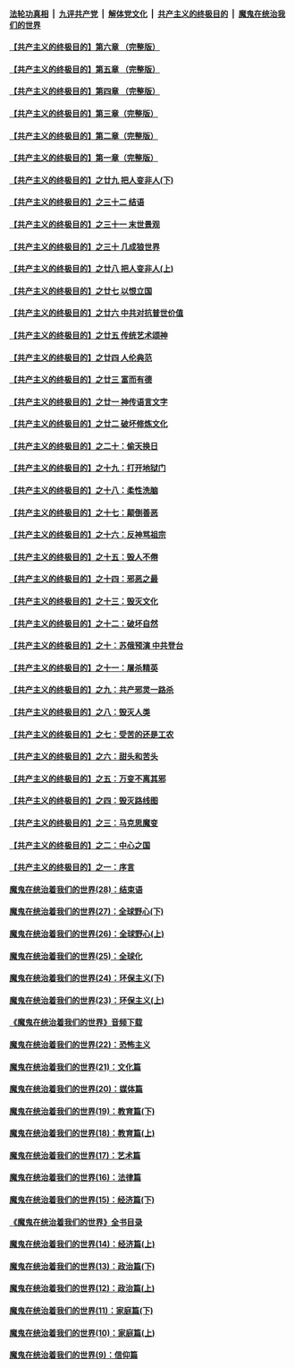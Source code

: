 ####  [法轮功真相](../../../../basic/blob/master/README.md?t=05120001) &nbsp;|&nbsp; [九评共产党](../../../../9ping.md/blob/master/README.md?t=05120001) &nbsp;|&nbsp; [解体党文化](../../../../jtdwh.md/blob/master/README.md?t=05120001)  &nbsp;|&nbsp; [共产主义的终极目的](../../../../gczydzjmd.md/blob/master/README.md?t=05120001) &nbsp;|&nbsp; [魔鬼在统治我们的世界](../../../../mgztzwmdsj.md/blob/master/README.md?t=05120001) 

#### [【共产主义的终极目的】第六章 （完整版）](../pages/nsc422/n11428913.md?t=05120001) 

#### [【共产主义的终极目的】第五章 （完整版）](../pages/nsc422/n11428912.md?t=05120001) 

#### [【共产主义的终极目的】第四章 （完整版）](../pages/nsc422/n11428907.md?t=05120001) 

#### [【共产主义的终极目的】第三章（完整版）](../pages/nsc422/n11428848.md?t=05120001) 

#### [【共产主义的终极目的】第二章（完整版）](../pages/nsc422/n11428831.md?t=05120001) 

#### [【共产主义的终极目的】第一章（完整版）](../pages/nsc422/n11417651.md?t=05120001) 

#### [【共产主义的终极目的】之廿九 把人变非人(下)](../pages/nsc422/n11344140.md?t=05120001) 

#### [【共产主义的终极目的】之三十二 结语](../pages/nsc422/n11360535.md?t=05120001) 

#### [【共产主义的终极目的】之三十一 末世景观](../pages/nsc422/n11351129.md?t=05120001) 

#### [【共产主义的终极目的】之三十 几成狼世界](../pages/nsc422/n11348280.md?t=05120001) 

#### [【共产主义的终极目的】之廿八 把人变非人(上)](../pages/nsc422/n11340492.md?t=05120001) 

#### [【共产主义的终极目的】之廿七 以恨立国](../pages/nsc422/n11336944.md?t=05120001) 

#### [【共产主义的终极目的】之廿六 中共对抗普世价值](../pages/nsc422/n11324785.md?t=05120001) 

#### [【共产主义的终极目的】之廿五 传统艺术颂神](../pages/nsc422/n11296396.md?t=05120001) 

#### [【共产主义的终极目的】之廿四 人伦典范](../pages/nsc422/n11296397.md?t=05120001) 

#### [【共产主义的终极目的】之廿三 富而有德](../pages/nsc422/n11283598.md?t=05120001) 

#### [【共产主义的终极目的】之廿一 神传语言文字](../pages/nsc422/n11263265.md?t=05120001) 

#### [【共产主义的终极目的】之廿二 破坏修炼文化](../pages/nsc422/n11245728.md?t=05120001) 

#### [【共产主义的终极目的】之二十：偷天换日](../pages/nsc422/n11238846.md?t=05120001) 

#### [【共产主义的终极目的】之十九：打开地狱门](../pages/nsc422/n11206376.md?t=05120001) 

#### [【共产主义的终极目的】之十八：柔性洗脑](../pages/nsc422/n11199994.md?t=05120001) 

#### [【共产主义的终极目的】之十七：颠倒善恶](../pages/nsc422/n11179782.md?t=05120001) 

#### [【共产主义的终极目的】之十六：反神骂祖宗](../pages/nsc422/n11166798.md?t=05120001) 

#### [【共产主义的终极目的】之十五：毁人不倦](../pages/nsc422/n11166792.md?t=05120001) 

#### [【共产主义的终极目的】之十四：邪恶之最](../pages/nsc422/n11150249.md?t=05120001) 

#### [【共产主义的终极目的】之十三：毁灭文化](../pages/nsc422/n11135227.md?t=05120001) 

#### [【共产主义的终极目的】之十二：破坏自然](../pages/nsc422/n11135214.md?t=05120001) 

#### [【共产主义的终极目的】之十：苏俄预演 中共登台](../pages/nsc422/n11118424.md?t=05120001) 

#### [【共产主义的终极目的】之十一：屠杀精英](../pages/nsc422/n11118442.md?t=05120001) 

#### [【共产主义的终极目的】之九：共产邪灵一路杀](../pages/nsc422/n11114139.md?t=05120001) 

#### [【共产主义的终极目的】之八：毁灭人类](../pages/nsc422/n11108503.md?t=05120001) 

#### [【共产主义的终极目的】之七：受苦的还是工农](../pages/nsc422/n11101809.md?t=05120001) 

#### [【共产主义的终极目的】之六：甜头和苦头](../pages/nsc422/n11096971.md?t=05120001) 

#### [【共产主义的终极目的】之五：万变不离其邪](../pages/nsc422/n11091285.md?t=05120001) 

#### [【共产主义的终极目的】之四：毁灭路线图](../pages/nsc422/n11086284.md?t=05120001) 

#### [【共产主义的终极目的】之三：马克思魔变](../pages/nsc422/n11061941.md?t=05120001) 

#### [【共产主义的终极目的】之二：中心之国](../pages/nsc422/n11047728.md?t=05120001) 

#### [【共产主义的终极目的】之一：序言](../pages/nsc422/n11086077.md?t=05120001) 

#### [魔鬼在统治着我们的世界(28)：结束语](../pages/nsc422/n10936246.md?t=05120001) 

#### [魔鬼在统治着我们的世界(27)：全球野心(下)](../pages/nsc422/n10928319.md?t=05120001) 

#### [魔鬼在统治着我们的世界(26)：全球野心(上)](../pages/nsc422/n10900318.md?t=05120001) 

#### [魔鬼在统治着我们的世界(25)：全球化](../pages/nsc422/n10788205.md?t=05120001) 

#### [魔鬼在统治着我们的世界(24)：环保主义(下)](../pages/nsc422/n10695307.md?t=05120001) 

#### [魔鬼在统治着我们的世界(23)：环保主义(上)](../pages/nsc422/n10688613.md?t=05120001) 

#### [《魔鬼在统治着我们的世界》音频下载](../pages/nsc422/n10635553.md?t=05120001) 

#### [魔鬼在统治着我们的世界(22)：恐怖主义](../pages/nsc422/n10614727.md?t=05120001) 

#### [魔鬼在统治着我们的世界(21)：文化篇](../pages/nsc422/n10597706.md?t=05120001) 

#### [魔鬼在统治着我们的世界(20)：媒体篇](../pages/nsc422/n10586579.md?t=05120001) 

#### [魔鬼在统治着我们的世界(19)：教育篇(下)](../pages/nsc422/n10564808.md?t=05120001) 

#### [魔鬼在统治着我们的世界(18)：教育篇(上)](../pages/nsc422/n10526970.md?t=05120001) 

#### [魔鬼在统治着我们的世界(17)：艺术篇](../pages/nsc422/n10499093.md?t=05120001) 

#### [魔鬼在统治着我们的世界(16)：法律篇](../pages/nsc422/n10485969.md?t=05120001) 

#### [魔鬼在统治着我们的世界(15)：经济篇(下)](../pages/nsc422/n10469975.md?t=05120001) 

#### [《魔鬼在统治着我们的世界》全书目录](../pages/nsc422/n10464261.md?t=05120001) 

#### [魔鬼在统治着我们的世界(14)：经济篇(上)](../pages/nsc422/n10457370.md?t=05120001) 

#### [魔鬼在统治着我们的世界(13)：政治篇(下)](../pages/nsc422/n10448270.md?t=05120001) 

#### [魔鬼在统治着我们的世界(12)：政治篇(上)](../pages/nsc422/n10444576.md?t=05120001) 

#### [魔鬼在统治着我们的世界(11)：家庭篇(下)](../pages/nsc422/n10440961.md?t=05120001) 

#### [魔鬼在统治着我们的世界(10)：家庭篇(上)](../pages/nsc422/n10435448.md?t=05120001) 

#### [魔鬼在统治着我们的世界(9)：信仰篇](../pages/nsc422/n10432159.md?t=05120001) 

